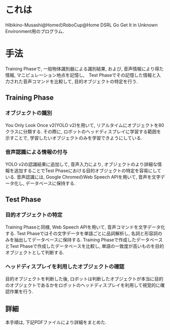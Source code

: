 # これは
Hibikino-Musashi@HomeのRoboCup@Home DSRL Go Get It in Unknown Environment用のプログラム．
# 手法
Training Phaseで, 一般物体識別器による識別結果, および, 音声情報により得た情報, マニピュレーション地点を記憶し,　Test Phaseでその記憶した情報と入力された音声コマンドを比較して, 目的オブジェクトの特定を行う.
## Training Phase
### オブジェクトの識別
You Only Look Once v2(YOLO v2)を用いて, リアルタイムにオブジェクトを80クラスに分類する. その際に, ロボットのヘッドディスプレイに学習する範囲を示すことで, 学習したいオブジェクトのみを学習できようにしている.
### 音声認識による情報の付与
YOLO v2の認識結果に追加して, 音声入力により, オブジェクトのより詳細な情報を追加することでTest Phaseにおける目的オブジェクトの特定を容易にしている. 音声認識には, Google ChromeのWeb Speech APIを用いて, 音声を文字データ化し, データベースに保持する.
## Test Phase
### 目的オブジェクトの特定
Training Phaseと同様, Web Speech APIを用いて, 音声コマンドを文字データ化する. Test Phaseではその文字データを単語ごとに品詞解析し, 名詞と形容詞のみを抽出してデータベースに保持する. Training Phaseで作成したデータベースとTest Phaseで作成したデータベースを比較し, 単語の一致度が高いものを目的オブジェクトとして判断する.
### ヘッドディスプレイを利用したオブジェクトの確認
目的オブジェクトを判断した後, ロボットは判断したオブジェクトが本当に目的のオブジェクトであるかをロボットのヘッドディスプレイを利用して視覚的に確認作業を行う.
## 詳細
本手順は, 下記PDFファイルにより詳細をまとめた.
